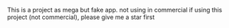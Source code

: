 This is a project as mega but fake app. not using in commercial
if using this project (not commercial), please give me a star first 